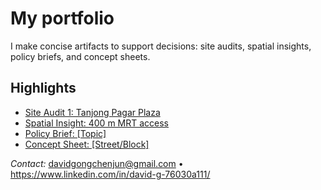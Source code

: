 # My portfolio
I make concise artifacts to support decisions: site audits, spatial insights, policy briefs, and concept sheets.

## Highlights
- [Site Audit 1: Tanjong Pagar Plaza](site-audits/site-audit-01.pdf)
- [Spatial Insight: 400 m MRT access](spatial-insights/400m-mayflower-buffer.png)
- [Policy Brief: [Topic]](policy-briefs/...)
- [Concept Sheet: [Street/Block]](concept-sheets/...)

*Contact:* davidgongchenjun@gmail.com • https://www.linkedin.com/in/david-g-76030a111/
